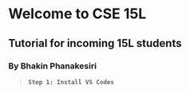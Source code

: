 # Welcome to CSE 15L
## Tutorial for incoming 15L students
### By Bhakin Phanakesiri 

> **`Step 1: Install VS Codes`**